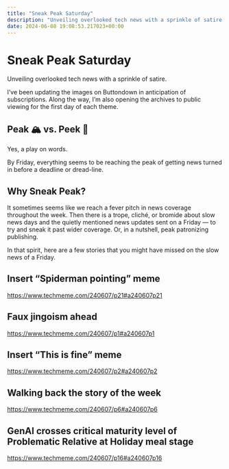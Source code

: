 ```yaml
---
title: "Sneak Peak Saturday"
description: "Unveiling overlooked tech news with a sprinkle of satire."
date: 2024-06-08 19:08:53.217023+00:00
---
```


<!-- buttondown-editor-mode: plaintext --><h1>Sneak Peak Saturday</h1><p>Unveiling overlooked tech news with a sprinkle of satire.</p><p>I’ve been updating the images on Buttondown in anticipation of subscriptions. Along the way, I’m also opening the archives to public viewing for the first day of each theme.</p><h2>Peak 🏔️ vs. Peek 👀</h2><p>Yes, a play on words.</p><p>By Friday, everything seems to be reaching the peak of getting news turned in before a deadline or dread-line.</p><h2>Why Sneak Peak?</h2><p>It sometimes seems like we reach a fever pitch in news coverage throughout the week. Then there is a trope, cliché, or bromide about slow news days and the quietly mentioned news updates sent on a Friday — to try and sneak it past wider coverage. Or, in a nutshell, peak patronizing publishing.</p><p>In that spirit, here are a few stories that you might have missed on the slow news of a Friday.</p><h2>Insert “Spiderman pointing” meme</h2><p><a target="_blank" rel="noopener noreferrer nofollow" href="https://www.techmeme.com/240607/p21#a240607p21">https://www.techmeme.com/240607/p21#a240607p21</a></p><h2>Faux jingoism ahead</h2><p><a target="_blank" rel="noopener noreferrer nofollow" href="https://www.techmeme.com/240607/p1#a240607p1">https://www.techmeme.com/240607/p1#a240607p1</a></p><h2>Insert “This is fine” meme</h2><p><a target="_blank" rel="noopener noreferrer nofollow" href="https://www.techmeme.com/240607/p2#a240607p2">https://www.techmeme.com/240607/p2#a240607p2</a></p><h2>Walking back the story of the week</h2><p><a target="_blank" rel="noopener noreferrer nofollow" href="https://www.techmeme.com/240607/p6#a240607p6">https://www.techmeme.com/240607/p6#a240607p6</a></p><h2>GenAI crosses critical maturity level of Problematic Relative at Holiday meal stage</h2><p><a target="_blank" rel="noopener noreferrer nofollow" href="https://www.techmeme.com/240607/p16#a240607p16">https://www.techmeme.com/240607/p16#a240607p16</a></p><p></p><ol class="footnotes"></ol>